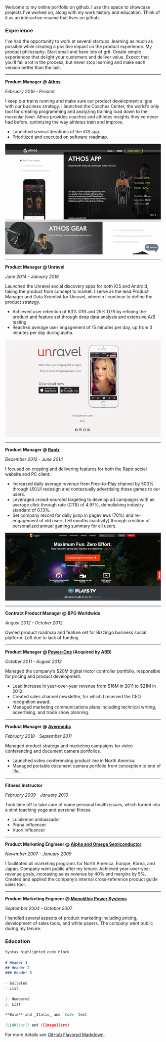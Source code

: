 Welcome to my online portfolio on github. I use this space to showcase projects I've worked on, along with my work history and education. Think of it as an interactive resume that lives on github.

### Experience


I've had the opportunity to work at several startups, learning as much as possible while creating a positive impact on the product experience. My product philosophy: Start small and have lots of grit. Create simple experiences that delight your customers and deliver value. Expect that you'll fail a lot in the process, but never stop learning and make each version better than the last.

---

**Product Manager @ [Athos](http://www.liveathos.com)**

_February 2016 - Present_

I keep our trains running and make sure our product development aligns with our business strategy. I launched the Coaches Center, the world's only tool for creating programming and analyzing training load down to the muscular level. Athos provides coaches and athletes insights they've never had before, optimizing the way athletes train and improve.
- Launched several iterations of the iOS app.
- Prioritized and executed on software roadmap.

![Athos Website](athos_website.png)

---

**Product Manager @ Unravel**

_June 2014 - January 2016_

Launched the Unravel social discovery apps for both iOS and Android, taking the product from concept to market. I serve as the lead Product Manager and Data Scientist for Unravel, wherein I continue to define the product strategy.
- Achieved user retention of 63% D1R and 25% D7R by refining the product and feature set through deep data analysis and extensive A/B testing.
- Reached average user engagement of 15 minutes per day, up from 3 minutes per day during alpha.

![Unravel App](unravel_app.png)

---

**Product Manager @ [Raptr](http://raptr.com)**

_December 2012 - June 2014_

I focused on creating and delivering features for both the Raptr social website and PC client.
- Increased daily average revenue from Free-to-Play channel by 500% through UX/UI redesign and contextually advertising these games to our users.
- Leveraged crowd-sourced targeting to develop ad campaigns with an average click through rate (CTR) of 4.97%, demolishing industry standard of 0.13%.
- Set company record for daily jump in pageviews (70%) and re-engagement of old users (>6 months inactivity) through creation of personalized annual gaming summary for all users.

![Raptr](raptr.png)

---

**Contract Product Manager @ BPG Worldwide**

_August 2012 - October 2012_

Owned product roadmap and feature set for Bizzingo business social platform. Left due to lack of funding.

---

**Product Manager @ [Power-One](http://www.abb.com) (Acquired by ABB)**

_October 2011 - August 2012_

Managed the company’s $20M digital motor controller portfolio, responsible for pricing and product development.
- Lead increase in year-over-year revenue from $16M in 2011 to $21M in 2012.
- Created sales channel newsletter, for which I received the CEO recognition award.
- Managed marketing communications plans including technical writing, advertising, and trade show planning.

---

**Product Manager @ [Avermedia](http://www.averusa.com)**

_February 2010 - September 2011_

Managed product strategy and marketing campaigns for video conferencing and document camera portfolios.
- Launched video conferencing product line in North America.
- Managed portable document camera portfolio from conception to end of life.

---

**Fitness Instructor**

_February 2009 - January 2010_

Took time off to take care of some personal health issues, which turned into a stint teaching yoga and personal fitness.
- Lululemon ambassador
- Prana influencer
- Vuori influencer

---

**Product Marketing Engineer @ [Alpha and Omega Semiconductor](http://www.aosmd.com/)**

_November 2007 - January 2009_

I facilitated all marketing programs for North America, Europe, Korea, and Japan. Company went public after my tenure.
Achieved year-over-year revenue goals, increasing sales revenue by 40% and margins by 5%.
Created and applied the company’s internal cross-reference product guide sales tool.

---

**Product Marketing Engineer @ [Monolithic Power Systems](https://www.monolithicpower.com/)**

_September 2004 - October 2007_

I handled several aspects of product marketing including pricing, development of sales tools, and white papers. The company went public during my tenure.


### Education



```markdown
Syntax highlighted code block

# Header 1
## Header 2
### Header 3

- Bulleted
- List

1. Numbered
2. List

**Bold** and _Italic_ and `Code` text

[Link](url) and ![Image](src)
```

For more details see [GitHub Flavored Markdown](https://guides.github.com/features/mastering-markdown/).

